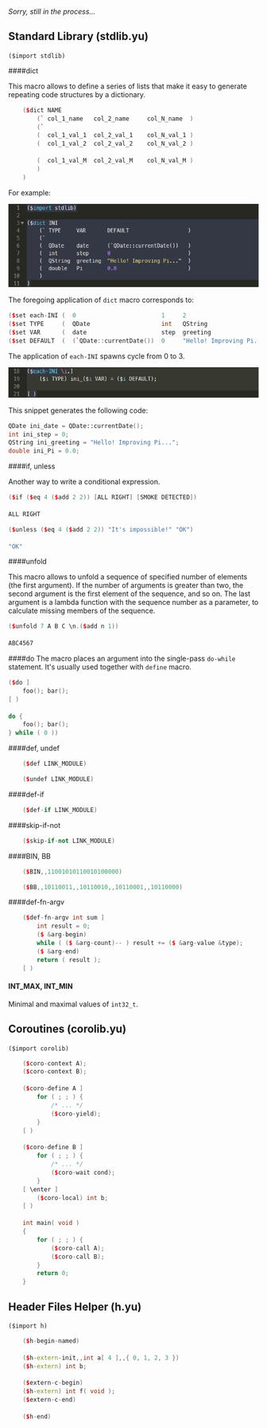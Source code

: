 _Sorry, still in the process..._

Standard Library (stdlib.yu)
----------------------------
```
($import stdlib)
```
####dict

This macro allows to define a series of lists that make it easy to generate
repeating code structures by a dictionary.

```cpp
	($dict NAME
		(` col_1_name   col_2_name     col_N_name  )
		(`
		(  col_1_val_1  col_2_val_1    col_N_val_1 )
		(  col_1_val_2  col_2_val_2    col_N_val_2 )

		(  col_1_val_M  col_2_val_M    col_N_val_M )
		)
	)
```

For example:

![screenshot](pic/library_01.png)

The foregoing application of `dict` macro corresponds to:

```cpp
($set each-INI (  0                        1     2                         3       ))
($set TYPE     (  QDate                    int   QString                   double  ))
($set VAR      (  date                     step  greeting                  Pi      ))
($set DEFAULT  (  (`QDate::currentDate())  0     "Hello! Improving Pi..."  0.0     ))
```

The application of `each-INI` spawns cycle from 0 to 3.

![screenshot](pic/library_02.png)

This snippet generates the following code:

```cpp
QDate ini_date = QDate::currentDate();
int ini_step = 0;
QString ini_greeting = "Hello! Improving Pi...";
double ini_Pi = 0.0;
```

####if, unless

Another way to write a conditional expression.

```cpp
($if ($eq 4 ($add 2 2)) [ALL RIGHT] [SMOKE DETECTED])

ALL RIGHT
```

```cpp
($unless ($eq 4 ($add 2 2)) "It's impossible!" "OK")

"OK"
```

####unfold

This macro allows to unfold a sequence of specified number of elements (the first argument).
If the number of arguments is greater than two, the second argument is the first element
of the sequence, and so on. The last argument is a lambda function with the sequence number
as a parameter, to calculate missing members of the sequence.

```cpp
($unfold 7 A B C \n.($add n 1))

ABC4567
```

####do
The macro places an argument into the single-pass `do-while` statement. It's usually used together with `define` macro.

```cpp
($do ]
    foo(); bar();
[ )

do {
    foo(); bar();
} while ( 0 ))
```

####def, undef

```cpp
	($def LINK_MODULE)
```

```cpp
	($undef LINK_MODULE)
```

####def-if

```cpp
	($def-if LINK_MODULE)
```

####skip-if-not

```cpp
	($skip-if-not LINK_MODULE)
```

####BIN, BB

```cpp
	($BIN,,11001010110010100000)
```

```cpp
	($BB,,10110011,,10110010,,10110001,,10110000)
```

####def-fn-argv

```cpp
	($def-fn-argv int sum ]
		int result = 0;
		($ &arg-begin)
		while ( ($ &arg-count)-- ) result += ($ &arg-value &type);
		($ &arg-end)
		return ( result );
	[ )
```

#### INT_MAX, INT_MIN

Minimal and maximal values of `int32_t`.


Coroutines (corolib.yu)
-----------------------
```
($import corolib)
```
```cpp
	($coro-context A);
	($coro-context B);

	($coro-define A ]
		for ( ; ; ) {
			/* ... */
			($coro-yield);
		}
	[ )

	($coro-define B ]
		for ( ; ; ) {
			/* ... */
			($coro-wait cond);
		}
	[ \enter ]
		($coro-local) int b;
	[ )

	int main( void )
	{
		for ( ; ; ) {
			($coro-call A);
			($coro-call B);
		}
		return 0;
	}
```


Header Files Helper (h.yu)
--------------------------
```
($import h)
```
```cpp
	($h-begin-named)

	($h-extern-init,,int a[ 4 ],,{ 0, 1, 2, 3 })
	($h-extern) int b;

	($extern-c-begin)
	($h-extern) int f( void );
	($extern-c-end)

	($h-end)
```
